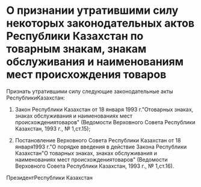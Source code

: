 # О признании утратившими силу некоторых законодательных актов Республики Казахстан по товарным знакам, знакам обслуживания и наименованиям мест происхождения товаров

Признать утратившими силу следующие законодательные акты РеспубликиКазахстан:

1) Закон Республики Казахстан от 18 января 1993 г."Отоварных знаках, знаках обслуживания и наименованиях мест происхождениятоваров" (Ведомости Верховного Совета Республики Казахстан, 1993 г., № 1,ст.15);

2) Постановление Верховного Совета Республики Казахстан от 18 января1993 г."О порядке введения в действие Закона Республики Казахстан"О товарных знаках, знаках обслуживания и наименованиях мест происхождениятоваров" (Ведомости Верховного Совета Республики Казахстан, 1993 г., № 1,ст.16).

ПрезидентРеспублики Казахстан

